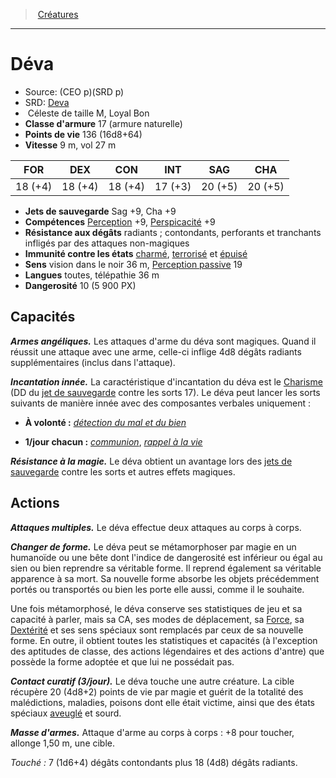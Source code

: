 ﻿> [Créatures](hd_monsters.md)

---

# Déva

- Source: (CEO p)(SRD p)
- SRD: [Deva](srd_monsters_deva.md)
-  Céleste de taille M, Loyal Bon
- **Classe d'armure** 17 (armure naturelle)
- **Points de vie** 136 (16d8+64)
- **Vitesse** 9 m, vol 27 m

|FOR|DEX|CON|INT|SAG|CHA|
|---|---|---|---|---|---|
|18 (+4)|18 (+4)|18 (+4)|17 (+3)|20 (+5)|20 (+5)|

- **Jets de sauvegarde** Sag +9, Cha +9
- **Compétences** [Perception](hd_abilities_wisdom_perception.md) +9, [Perspicacité](hd_abilities_wisdom_perspicacite.md) +9
- **Résistance aux dégâts** radiants ; contondants, perforants et tranchants infligés par des attaques non-magiques
- **Immunité contre les états** [charmé](hd_conditions_charme.md), [terrorisé](hd_conditions_terrorise.md) et [épuisé](hd_conditions_fatigue_et_epuisement.md)
- **Sens** vision dans le noir 36 m, [Perception passive](hd_abilities_dexterity_perception_passive.md) 19
- **Langues** toutes, télépathie 36 m
- **Dangerosité** 10 (5 900 PX)

## Capacités

**_Armes angéliques._** Les attaques d'arme du déva sont magiques. Quand il réussit une attaque avec une arme, celle-ci inflige 4d8 dégâts radiants supplémentaires (inclus dans l'attaque).

**_Incantation innée._** La caractéristique d'incantation du déva est le [Charisme](hd_abilities_charisma.md) (DD du [jet de sauvegarde](hd_abilities_jets_de_sauvegarde.md) contre les sorts 17). Le déva peut lancer les sorts suivants de manière innée avec des composantes verbales uniquement :

* **À volonté :** _[détection du mal et du bien](hd_spells_detection_du_mal_et_du_bien.md)_

* **1/jour chacun :** _[communion](hd_spells_communion.md)_, _[rappel à la vie](hd_spells_rappel_a_la_vie.md)_

**_Résistance à la magie._** Le déva obtient un avantage lors des [jets de sauvegarde](hd_abilities_jets_de_sauvegarde.md) contre les sorts et autres effets magiques.

## Actions

**_Attaques multiples._** Le déva effectue deux attaques au corps à corps.

**_Changer de forme._** Le déva peut se métamorphoser par magie en un humanoïde ou une bête dont l'indice de dangerosité est inférieur ou égal au sien ou bien reprendre sa véritable forme. Il reprend également sa véritable apparence à sa mort. Sa nouvelle forme absorbe les objets précédemment portés ou transportés ou bien les porte elle aussi, comme il le souhaite.

Une fois métamorphosé, le déva conserve ses statistiques de jeu et sa capacité à parler, mais sa CA, ses modes de déplacement, sa [Force](hd_abilities_strength.md), sa [Dextérité](hd_abilities_dexterity.md) et ses sens spéciaux sont remplacés par ceux de sa nouvelle forme. En outre, il obtient toutes les statistiques et capacités (à l'exception des aptitudes de classe, des actions légendaires et des actions d'antre) que possède la forme adoptée et que lui ne possédait pas.

**_Contact curatif (3/jour)._** Le déva touche une autre créature. La cible récupère 20 (4d8+2) points de vie par magie et guérit de la totalité des malédictions, maladies, poisons dont elle était victime, ainsi que des états spéciaux [aveuglé](hd_conditions_aveugle.md) et sourd.

**_Masse d'armes._** Attaque d'arme au corps à corps : +8 pour toucher, allonge 1,50 m, une cible.

_Touché :_ 7 (1d6+4) dégâts contondants plus 18 (4d8) dégâts radiants.

